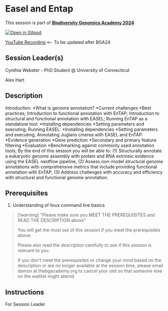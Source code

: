 # Easel and Entap

This session is part of [**Biodiversity Genomics Academy 2024**](https://thebgacademy.org/)

[![Open in Gitpod](https://gitpod.io/button/open-in-gitpod.svg)](https://gitpod.io/#https://github.com/thebgacademy/easel-and-entap)

[YouTube Recording](https://www.youtube.com/@thebiodiversitygenomicsacademy) <-- To be updated after BGA24

## Session Leader(s)

Cynthia Webster - PhD Student @ University of Connecticut

Alex Hart

## Description

Introduction: *What is genome annotation? *Current challenges *Best practices; Introduction to functional annotation with EnTAP; Introduction to structural and functional annotation with EASEL; Running EnTAP as a standalone tool: *Installing dependencies *Setting parameters and executing; Running EASEL: *Installing dependencies *Setting parameters and executing; Annotating Juglans cinerea with EASEL and EnTAP: *Evidence generation *Gene prediction *Secondary and primary feature filtering *Evaluation *Benchmarking against commonly used annotation tools; By the end of this session you will be able to: (1) Structurally annotate a eukaryotic genome assembly with protein and RNA extrinsic evidence using the EASEL nextflow pipeline, (2) Assess non-model structural genome annotations with comprehensive metrics that include providing functional annotation with EnTAP, (3) Address challenges with accuracy and efficiency with structural and functional genome annotation.

## Prerequisites

1. Understanding of linux command line basics

>[!warning] "Please make sure you MEET THE PREREQUISITES and READ THE DESCRIPTION above"
>
>    You will get the most out of this session if you meet the prerequisites above.
>
>    Please also read the description carefully to see if this session is relevant to you.
>    
>    If you don't meet the prerequisites or change your mind based on the description or are no longer available at the session time, please email damon at thebgacademy.org to cancel your slot so that someone else on the waitlist might attend.


## Instructions
For Session Leader
